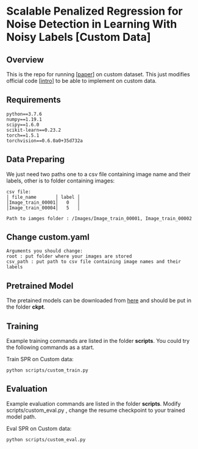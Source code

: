 # Scalable Penalized Regression for Noise Detection in Learning With Noisy Labels [Custom Data]

## Overview
This is the repo for running \[[paper](https://openaccess.thecvf.com/content/CVPR2022/papers/Wang_Scalable_Penalized_Regression_for_Noise_Detection_in_Learning_With_Noisy_CVPR_2022_paper.pdf)\] on custom dataset. This just modifies official code \[[intro](https://yikai-wang.github.io/spr/)\] to be able to implement on custom data.

## Requirements
```
python==3.7.6
numpy==1.19.1
scipy==1.6.0
scikit-learn==0.23.2
torch==1.5.1
torchvision==0.6.0a0+35d732a
```

## Data Preparing

We just need two paths one to a csv file containing image name and their labels, other is to folder containing images:
```
csv file:
│ file_name       │ label │
│Image_train_00001│   0   │
│Image_train_00004│   5   │

Path to iamges folder : /Images/Image_train_00001, Image_train_00002
```
## Change custom.yaml 
```
Arguments you should change:
root : put folder where your images are stored
csv_path : put path to csv file containing image names and their labels
```
## Pretrained Model
The pretained models can be downloaded from [here](https://drive.google.com/drive/folders/1m0SDABpEcJotp1bnbYILP2KnAf2XGPwX?usp=sharing) and should be put in the folder **ckpt**.

## Training
Example training commands are listed in the folder **scripts**.
You could try the following commands as a start.

Train SPR on Custom data:
```
python scripts/custom_train.py
```

## Evaluation
Example evaluation commands are listed in the folder **scripts**. Modify scripts/custom_eval.py , change the resume checkpoint to your trained model path. 

Eval SPR on Custom data:
```
python scripts/custom_eval.py
```
